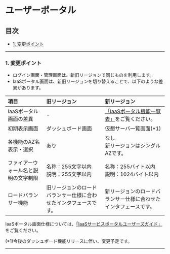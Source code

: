 # ユーザーポータル

## 目次  

<!-- TOC depthFrom:3 depthTo:3 withLinks:1 updateOnSave:1 orderedList:0 -->

- [1. 変更ポイント](#1-変更ポイント)

<!-- /TOC -->


---

### 1. 変更ポイント  

- ログイン画面・管理画面は、新旧リージョンで同じものを利用します。  
- IaaSポータル画面は、新旧リージョンを切り替えることで、以下のような差異があります。  

| 項目                                 | 旧リージョン                                                     | 新リージョン                                                     |
|:-------------------------------------|:-----------------------------------------------------------------|:-----------------------------------------------------------------|
| IaaSポータル画面の差異               | -                                                                | [「IaaSポータル機能一覧表」](functiontable.md)をご覧ください。   |
| 初期表示画面                         | ダッシュボード画面                                               | 仮想サーバ一覧画面(\*1)                                          |
| 各機能のAZ名表示・選択               | あり                                                             | なし</br>新リージョンはシングルAZです。                          |
| ファイアーウォール名と説明の文字制限 | 名称：255文字以内</br>説明：255文字以内                          | 名称：255バイト以内</br>説明：1024バイト以内                     |
| ロードバランサー機能                 | 旧リージョンのロードバランサー仕様に合わせたインタフェースです。 | 新リージョンのロードバランサー仕様に合わせたインタフェースです。 |

IaaSポータル画面仕様については、[「IaaSサービスポータルユーザーズガイド」](https://doc.cloud.global.fujitsu.com/lib/iaas/jp/k5-iaas-service-portal-users-guide-jp.pdf)をご覧ください。  

(\*1)今後のダッシュボード機能リリースに伴い、変更予定です。  


---
